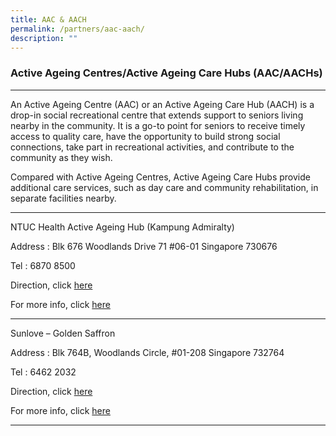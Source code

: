 ```yaml
---
title: AAC & AACH
permalink: /partners/aac-aach/
description: ""
---
```

### Active Ageing Centres/Active Ageing Care Hubs (AAC/AACHs)  

------------------------------------------------------------

An Active Ageing Centre (AAC) or an Active Ageing Care Hub (AACH) is a drop-in social recreational centre that extends support to seniors living nearby in the community. It is a go-to point for seniors to receive timely access to quality care, have the opportunity to build strong social connections, take part in recreational activities, and contribute to the community as they wish.

Compared with Active Ageing Centres, Active Ageing Care Hubs provide additional care services, such as day care and community rehabilitation, in separate facilities nearby.

------------------------------------------------------------

NTUC Health Active Ageing Hub (Kampung Admiralty)

Address : 
Blk 676 Woodlands Drive 71 #06-01 Singapore 730676

Tel : 6870 8500

Direction, click [here](https://www.google.com.sg/maps/place/676+Woodlands+Drive+71,+Singapore+730620/@1.4397799,103.7986169,17z/data=!3m1!4b1!4m5!3m4!1s0x31da13757b71ff87:0xf4b5be7d48fca76a!8m2!3d1.4397745!4d103.8008056)

For more info, click [here](https://ntuchealth.sg/active-ageing/locations/active-ageing-hub-kampung-admiralty)

------------------------------------------------------------

Sunlove – Golden Saffron

Address : Blk 764B, Woodlands Circle, #01-208 Singapore 732764

Tel : 6462 2032

Direction, click [here](https://www.google.com/maps/place/Block+764A+HDB+Woodlands/@1.44563,103.796607,17z/data=!3m1!4b1!4m5!3m4!1s0x31da130ceeb69881:0x3ce9b59eb631754c!8m2!3d1.44563!4d103.796607)

For more info, click [here](https://sunlove.org.sg/)

------------------------------------------------------------